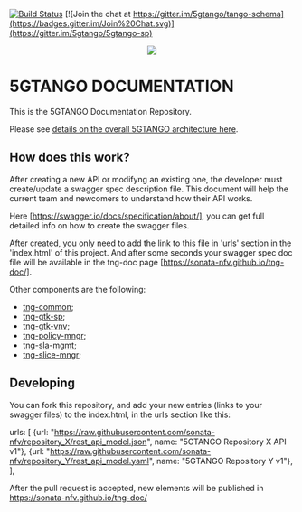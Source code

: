 [![Build Status](https://jenkins.sonata-nfv.eu/buildStatus/icon?job=tng-api-gtw/master)](https://jenkins.sonata-nfv.eu/job/tng-api-gtw/master)
[![Join the chat at https://gitter.im/5gtango/tango-schema](https://badges.gitter.im/Join%20Chat.svg)](https://gitter.im/5gtango/5gtango-sp)

<p align="center"><img src="https://github.com/sonata-nfv/tng-api-gtw/wiki/images/sonata-5gtango-logo-500px.png" /></p>

# 5GTANGO DOCUMENTATION
This is the 5GTANGO Documentation Repository.

Please see [details on the overall 5GTANGO architecture here](https://5gtango.eu/project-outcomes/deliverables/2-uncategorised/31-d2-2-architecture-design.html). 

## How does this work?

After creating a new API or modifyng an existing one, the developer must create/update a swagger spec description file. This document will help the current team and newcomers to understand how their API works.

Here [https://swagger.io/docs/specification/about/], you can get full detailed info on how to create the swagger files.

After created, you only need to add the link to this file in 'urls' section in the 'index.html' of this project. And after some seconds your swagger spec doc file will be available in the tng-doc page [https://sonata-nfv.github.io/tng-doc/].

Other components are the following:

* [tng-common](https://github.com/sonata-nfv/tng-gtk-common/);
* [tng-gtk-sp](https://github.com/sonata-nfv/tng-gtk-sp);
* [tng-gtk-vnv](https://github.com/sonata-nfv/tng-gtk-vnv);
* [tng-policy-mngr](https://github.com/sonata-nfv/tng-policy-mngr);
* [tng-sla-mgmt](https://github.com/sonata-nfv/tng-sla-mgmt);
* [tng-slice-mngr](https://github.com/sonata-nfv/tng-slice-mngr);

## Developing
You can fork this repository, and add your new entries (links to your swagger files) to the index.html, in the urls section like this:

urls: [
	{url: "https://raw.githubusercontent.com/sonata-nfv/repository_X/rest_api_model.json", name: "5GTANGO Repository X API v1"},
	{url: "https://raw.githubusercontent.com/sonata-nfv/repository_Y/rest_api_model.yaml", name: "5GTANGO Repository Y v1"},
],

After the pull request is accepted, new elements will be published in https://sonata-nfv.github.io/tng-doc/

